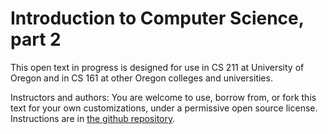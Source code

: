 # Introduction to Computer Science, part 2

This open text in progress is designed for use in CS 211 at 
University of Oregon and in CS 161 at other Oregon colleges and 
universities.

Instructors and authors: You are welcome to use, borrow from, or 
fork this text for your own customizations, under a permissive
open source license.  Instructions are in
[the github repository](https://github.com/UO-CS-OER/CS211-text). 

```{tableofcontents}
```

